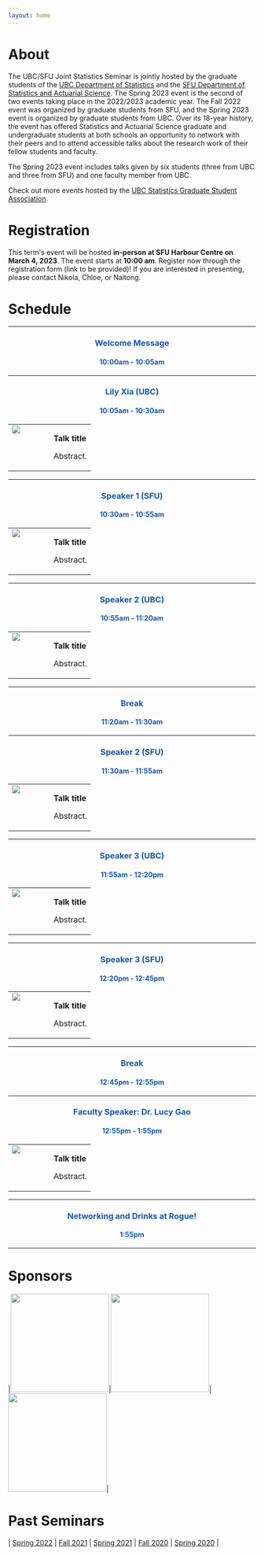 ```yaml
---
layout: home
---
```


<style>
td, th, tr, table {
   border: none!important;
   background-color: transparent!important;
}
h2, h3, h4 {
    text-align: center;
}
</style>


# About

The UBC/SFU Joint Statistics Seminar is jointly hosted by the graduate students of the [UBC Department of Statistics](https://www.stat.ubc.ca/) and the [SFU Department of Statistics and Actuarial Science](https://www.sfu.ca/stat-actsci.html). The Spring 2023 event is the second of two events taking place in the 2022/2023 academic year. The Fall 2022 event was organized by graduate students from SFU, and the Spring 2023 event is organized by graduate students from UBC. Over its 18-year history, the event has offered Statistics and Actuarial Science graduate and undergraduate students at both schools an opportunity to network with their peers and to attend accessible talks about the research work of their fellow students and faculty. 

The Spring 2023 event includes talks given by six students (three from UBC and three from SFU) and one faculty member from UBC.

Check out more events hosted by the [UBC Statistics Graduate Student Association](https://ubc-stat-grad.github.io/).


# Registration

This term's event will be hosted **in-person at SFU Harbour Centre on March 4, 2023**. The event starts at **10:00 am**. 
Register now through the registration form (link to be provided)! If you are interested in presenting,
please contact Nikola, Chloe, or Naitong.


# Schedule

---

### <span style="color:#1756a9"> Welcome Message </span> 
#### <span style="color:#1756a9">  10:00am - 10:05am </span>

---

### <span style="color:#1756a9"> Lily Xia (UBC) </span>
#### <span style="color:#1756a9"> 10:05am - 10:30am </span>

<table cellspacing="0" cellpadding="0">
<tr><td width="50%" style="vertical-align:text-top">
<img src="assets/Lily_Xia.png">
</td><td>
<p><strong>Talk title</strong></p>
<p style="text-align:justify">Abstract.</p>
</td></tr>
</table>

---

### <span style="color:#1756a9"> Speaker 1 (SFU) </span>
#### <span style="color:#1756a9"> 10:30am - 10:55am </span>

<table cellspacing="0" cellpadding="0">
<tr><td width="50%" style="vertical-align:text-top">
<img src="assets/placeholder.png">
</td><td>
<p><strong>Talk title</strong></p>
<p style="text-align:justify">Abstract.</p>
</td></tr>
</table>

---

### <span style="color:#1756a9"> Speaker 2 (UBC) </span>
#### <span style="color:#1756a9"> 10:55am - 11:20am </span>

<table cellspacing="0" cellpadding="0">
<tr><td width="50%" style="vertical-align:text-top">
<img src="assets/placeholder.png">
</td><td>
<p><strong>Talk title</strong></p>
<p style="text-align:justify">Abstract.</p>
</td></tr>
</table>

---

### <span style="color:#1756a9"> Break </span>
#### <span style="color:#1756a9"> 11:20am - 11:30am </span>

---

### <span style="color:#1756a9"> Speaker 2 (SFU) </span>
#### <span style="color:#1756a9"> 11:30am - 11:55am </span>

<table cellspacing="0" cellpadding="0">
<tr><td width="50%" style="vertical-align:text-top">
<img src="assets/placeholder.png">
</td><td>
<p><strong>Talk title</strong></p>
<p style="text-align:justify">Abstract.</p>
</td></tr>
</table>

---

### <span style="color:#1756a9"> Speaker 3 (UBC) </span>
#### <span style="color:#1756a9"> 11:55am - 12:20pm </span>

<table cellspacing="0" cellpadding="0">
<tr><td width="50%" style="vertical-align:text-top">
<img src="assets/placeholder.png">
</td><td>
<p><strong>Talk title</strong></p>
<p style="text-align:justify">Abstract.</p>
</td></tr>
</table>

---

### <span style="color:#1756a9"> Speaker 3 (SFU) </span>
#### <span style="color:#1756a9"> 12:20pm - 12:45pm </span>

<table cellspacing="0" cellpadding="0">
<tr><td width="50%" style="vertical-align:text-top">
<img src="assets/placeholder.png">
</td><td>
<p><strong>Talk title</strong></p>
<p style="text-align:justify">Abstract.</p>
</td></tr>
</table>

---

### <span style="color:#1756a9"> Break </span>
#### <span style="color:#1756a9"> 12:45pm - 12:55pm </span>

---

### <span style="color:#1756a9"> Faculty Speaker: Dr. Lucy Gao </span>
#### <span style="color:#1756a9"> 12:55pm - 1:55pm </span>

<table cellspacing="0" cellpadding="0">
<tr><td width="50%" style="vertical-align:text-top">
<img src="assets/Lucy_Gao.png">
</td><td>
<p><strong>Talk title</strong></p>
<p style="text-align:justify">Abstract.</p>
</td></tr>
</table>

---

### <span style="color:#1756a9"> Networking and Drinks at Rogue! </span>
#### <span style="color:#1756a9"> 1:55pm </span>

---

# Sponsors

|<img src="assets/stat.jpg" width=200/>|<img src="assets/canssi.png" width=200/>|<img src="assets/gss.png" width=200/>|

# Past Seminars
| [Spring 2022](https://ubc-sfu-joint-stat-seminar-spring-2022.github.io/) | [Fall 2021](https://www.sfu.ca/~rennyd/JointSeminar2021/) | [Spring 2021](https://www.stat.ubc.ca/~kenny.chiu/jointseminar/spring2021/) | [Fall 2020](http://www.sfu.ca/~nsurjano/JointSeminar/) | [Spring 2020](https://chiukenny.github.io/jointseminar-2019w2/) |